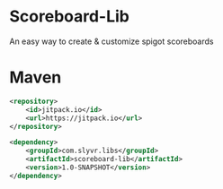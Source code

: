 # Scoreboard-Lib
An easy way to create & customize spigot scoreboards

# Maven
```xml
<repository>
    <id>jitpack.io</id>
    <url>https://jitpack.io</url>
</repository>

<dependency>
    <groupId>com.slyvr.libs</groupId>
    <artifactId>scoreboard-lib</artifactId>
    <version>1.0-SNAPSHOT</version>
</dependency>
```

